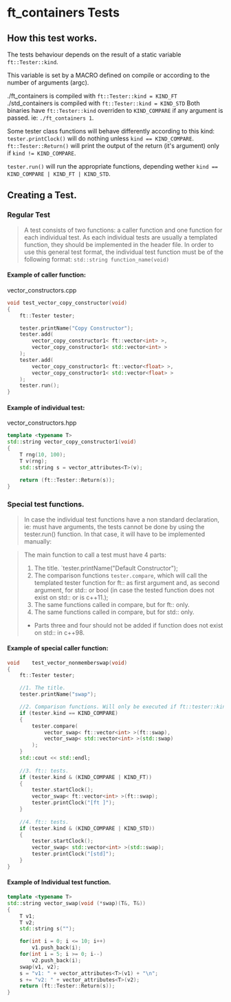 # ft_containers Tests

## How this test works.
The tests behaviour depends on the result of a static variable `ft::Tester::kind`.

This variable is set by a MACRO defined on compile or according to the number of arguments (argc).

./ft_containers is compiled with `ft::Tester::kind = KIND_FT`
./std_containers is compiled with `ft::Tester::kind = KIND_STD`
Both binaries have `ft::Tester::kind` overriden to `KIND_COMPARE` if any argument is passed. ie: `./ft_containers 1`.

Some tester class functions will behave differently according to this kind:
`tester.printClock()` will do nothing unless `kind == KIND_COMPARE`.
`ft::Tester::Return()` will print the output of the return (it's argument) only if `kind != KIND_COMPARE`.

`tester.run()` will run the appropriate functions, depending wether `kind == KIND_COMPARE | KIND_FT | KIND_STD`.


## Creating a Test.

### Regular Test
> A test consists of two functions: a caller function and one function for each individual test.
> As each individual tests are usually a templated function, they should be implemented in the header file.
> In order to use this general test format, the individual test function must be of the following format:
`std::string function_name(void)`

#### Example of caller function:
vector_constructors.cpp
```c++
void test_vector_copy_constructor(void)
{
	ft::Tester tester;

	tester.printName("Copy Constructor");
	tester.add(
		vector_copy_constructor1< ft::vector<int> >,
		vector_copy_constructor1< std::vector<int> >
	);
	tester.add(
		vector_copy_constructor1< ft::vector<float> >,
		vector_copy_constructor1< std::vector<float> >
	);
	tester.run();
}
```

#### Example of individual test:
vector_constructors.hpp
```c++
template <typename T>
std::string vector_copy_constructor1(void)
{
	T rng(10, 100);
	T v(rng);
	std::string s = vector_attributes<T>(v);
	
	return (ft::Tester::Return(s));
}
```

### Special test functions.
> In case the individual test functions have a non standard declaration, ie: must have arguments,
> the tests cannot be done by using the tester.run() function. In that case, it will have to be
> implemented manually:

> The main function to call a test must have 4 parts:
> 1. The title. `tester.printName("Default Constructor");
> 2. The comparison functions `tester.compare`, which will call the templated
> tester function for ft:: as first argument and, as second argument,
> for std:: or bool (in case the
> tested function does not exist on std:: or is c++11.);
> 3. The same functions called in compare, but for ft:: only.
> 4. The same functions called in compare, but for std:: only.
> * Parts three and four should not be added if function does not exist on std:: in c++98.

#### Example of special caller function:

```c++
void 	test_vector_nonmemberswap(void)
{
	ft::Tester tester;

	//1. The title.
	tester.printName("swap");

	//2. Comparison functions. Will only be executed if ft::tester::kind = KIND_COMPARE.
	if (tester.kind == KIND_COMPARE)
	{
		tester.compare(
			vector_swap< ft::vector<int> >(ft::swap),
			vector_swap< std::vector<int> >(std::swap)
		);
	}
	std::cout << std::endl;
	
	//3. ft:: tests.
	if (tester.kind & (KIND_COMPARE | KIND_FT))
	{
		tester.startClock();
		vector_swap< ft::vector<int> >(ft::swap);
		tester.printClock("[ft ]");
	}
	
	//4. ft:: tests.
	if (tester.kind & (KIND_COMPARE | KIND_STD))
	{
		tester.startClock();
		vector_swap< std::vector<int> >(std::swap);
		tester.printClock("[std]");
	}
}
```

#### Example of Individual test function.

```c++
template <typename T>
std::string vector_swap(void (*swap)(T&, T&))
{
	T v1;
	T v2;
	std::string s("");

	for(int i = 0; i <= 10; i++)
		v1.push_back(i);
	for(int i = 5; i >= 0; i--)
		v2.push_back(i);
	swap(v1, v2);
	s = "v1: " + vector_attributes<T>(v1) + "\n";
	s += "v2: " + vector_attributes<T>(v2);
	return (ft::Tester::Return(s));
}
```
